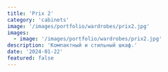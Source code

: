 ```yaml
---
title: 'Prix 2'
category: 'cabinets'
image: '/images/portfolio/wardrobes/prix2.jpg'
images:
  - image: '/images/portfolio/wardrobes/prix2.jpg'
description: 'Компактный и стильный шкаф.'
date: '2024-01-22'
featured: false
---
```

